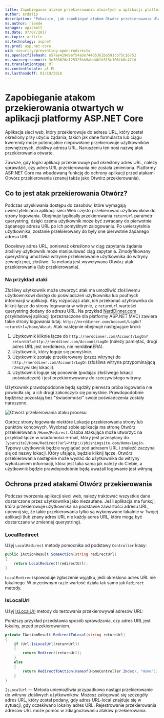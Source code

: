 ```yaml
---
title: Zapobieganie atakom przekierowania otwartych w aplikacji platformy ASP.NET Core | Dokumentacja firmy Microsoft
author: ardalis
description: "Pokazuje, jak zapobiegać atakom Otwórz przekierowania dla aplikacji platformy ASP.NET Core"
ms.author: riande
manager: wpickett
ms.date: 07/07/2017
ms.topic: article
ms.technology: aspnet
ms.prod: asp.net-core
uid: security/preventing-open-redirects
ms.openlocfilehash: e57ae429e9af54ade74485361ba591cb75c16752
ms.sourcegitcommit: 3e303620a125325bb9abd4b2d315c106fb8c47fd
ms.translationtype: MT
ms.contentlocale: pl-PL
ms.lasthandoff: 01/19/2018
---
```

# <a name="preventing-open-redirect-attacks-in-an-aspnet-core-app"></a>Zapobieganie atakom przekierowania otwartych w aplikacji platformy ASP.NET Core

Aplikacja sieci web, który przekierowuje do adresu URL, który został określony przy użyciu żądania, takich jak dane formularza lub ciągu kwerendy może potencjalnie niepowołane przekierowuje użytkowników zewnętrznych, złośliwy adresu URL. Naruszeniu ten nosi nazwę atak przekierowania otwarte.

Zawsze, gdy logiki aplikacji przekierowuje pod określony adres URL, należy sprawdzić, czy adres URL przekierowania nie została zmieniona. Platformy ASP.NET Core ma wbudowaną funkcję do ochrony aplikacji przed atakami Otwórz przekierowania (znanej także jako Otwórz przekierowania).

## <a name="what-is-an-open-redirect-attack"></a>Co to jest atak przekierowania Otwórz?

Podczas uzyskiwania dostępu do zasobów, które wymagają uwierzytelniania aplikacji sieci Web często przekierować użytkowników do strony logowania. Obejmuje typlically przekierowania `returnUrl` parametr querystring, dzięki czemu użytkownik może być zwracany do pierwotnie żądanego adresu URL po ich pomyślnym zalogowaniu. Po uwierzytelnia użytkownika, zostanie przekierowany do były one pierwotnie żądanego adresu URL.

Docelowy adres URL, ponieważ określono w ciąg zapytania żądania złośliwy użytkownik może manipulować ciąg zapytania. Zmodyfikowany querystring umożliwia witrynie przekierowanie użytkownika do witryny zewnętrznej, złośliwe. Ta metoda jest wywoływana Otwórz atak przekierowania (lub przekierowania).

### <a name="an-example-attack"></a>Na przykład ataki

Złośliwy użytkownik może utworzyć atak ma umożliwić złośliwemu użytkownikowi dostęp do poświadczeń użytkownika lub poufnych informacji w aplikacji. Aby rozpocząć atak, ich przekonać użytkownika do kliknij łącze do strony logowania w witrynie, z `returnUrl` wartości querystring dodany do adresu URL. Na przykład [NerdDinner.com](http://nerddinner.com) przykładowej aplikacji (przeznaczone dla platformy ASP.NET MVC) zawiera takie strony logowania tutaj: ``http://nerddinner.com/Account/LogOn?returnUrl=/Home/About``. Atak następnie obejmuje następujące kroki:

1. Użytkownik kliknie łącze do ``http://nerddinner.com/Account/LogOn?returnUrl=http://nerddiner.com/Account/LogOn`` (należy pamiętać, drugi adres URL jest nerddi**n**era, nie nerddi**nn**ERA).
2. Użytkownik, który loguje się pomyślnie.
3. Użytkownik zostaje przekierowany (przez witrynę) do ``http://nerddiner.com/Account/LogOn`` (złośliwa witryna przypominającą rzeczywistej lokacji).
4. Użytkownik loguje się ponownie (podając złośliwego lokacji poświadczeń) i jest przekierowywany do rzeczywistego witryny.

Użytkownik prawdopodobnie będą sądziły pierwsza próba logowania nie powiodła się, a ich drugi zakończyło się pomyślnie. Prawdopodobnie będziesz pozostają bez "świadomości" swoje poświadczenia zostały naruszone.

![Otwórz przekierowania ataku procesu](preventing-open-redirects/_static/open-redirection-attack-process.png)

Oprócz strony logowania niektóre Lokacje przekierowania strony lub punktów końcowych. Wyobraź sobie aplikacja ma stronę Otwórz przekierowania ``/Home/Redirect``. Osoba atakująca może utworzyć na przykład łącze w wiadomości e-mail, który jest przesyłany do ``[yoursite]/Home/Redirect?url=http://phishingsite.com/Home/Login``. Typowy użytkownik będzie wyglądać pod adresem URL i znaleźć zaczyna się od nazwy lokacji. Który ufające, będzie kliknij łącze. Otwórz przekierowania następnie może wysłać do użytkownika do witryny wyłudzaniem informacji, która jest taka sama jak należy do Ciebie, a użytkownik będzie prawdopodobnie będą uważali logowanie jest witryną.

## <a name="protecting-against-open-redirect-attacks"></a>Ochrona przed atakami Otwórz przekierowania

Podczas tworzenia aplikacji sieci web, należy traktować wszystkie dane dostarczone przez użytkownika jako niezaufane. Jeśli aplikacja ma funkcji, która przekierowuje użytkownika na podstawie zawartości adresu URL, upewnij się, że takie przekierowania tylko są wykonywane lokalnie w Twojej aplikacji (lub znany adres URL nie każdy adres URL, które mogą być dostarczane w zmiennej querystring).

### <a name="localredirect"></a>LocalRedirect

Użyj ``LocalRedirect`` metody pomocnika od podstawy `Controller` klasy:

```csharp
public IActionResult SomeAction(string redirectUrl)
{
    return LocalRedirect(redirectUrl);
}
```

``LocalRedirect``spowoduje zgłoszenie wyjątku, jeśli określono adres URL nie lokalnego. W przeciwnym razie wartość działa tak samo jak ``Redirect`` metody.

### <a name="islocalurl"></a>IsLocalUrl

Użyj [IsLocalUrl](https://docs.microsoft.com/aspnet/core/api/microsoft.aspnetcore.mvc.iurlhelper#Microsoft_AspNetCore_Mvc_IUrlHelper_IsLocalUrl_System_String_) metody do testowania przekierowywał adresów URL:

Poniższy przykład przedstawia sposób sprawdzania, czy adres URL jest lokalny, przed przekierowaniem.

```csharp
private IActionResult RedirectToLocal(string returnUrl)
{
    if (Url.IsLocalUrl(returnUrl))
    {
        return Redirect(returnUrl);
    }
    else
    {
        return RedirectToAction(nameof(HomeController.Index), "Home");
    }
}
```

`IsLocalUrl` — Metoda uniemożliwia przypadkowo nastąpi przekierowanie do witryny złośliwych użytkowników. Możesz zalogować się szczegóły adres URL, który został podany, gdy adres URL-local znajduje się w sytuacji, gdy oczekiwano lokalny adres URL. Rejestrowanie przekierowania adresów URL może pomóc w zdiagnozowaniu ataków przekierowania.
